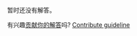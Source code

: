 
暂时还没有解答。

有兴趣[贡献你的解答](https://github.com/BFEdev/BFE.dev-solutions/blob/main/question/how-to-implement-pagination-in-front-end_zh.md)吗? [Contribute guideline](https://github.com/BFEdev/BFE.dev-solutions#how-to-contribute)
